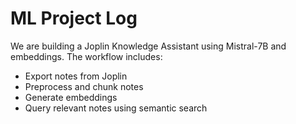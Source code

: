 # ML Project Log
We are building a Joplin Knowledge Assistant using Mistral-7B and embeddings.
The workflow includes:
- Export notes from Joplin
- Preprocess and chunk notes
- Generate embeddings
- Query relevant notes using semantic search
